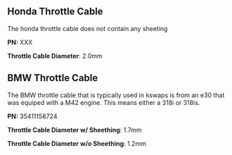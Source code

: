 ## Honda Throttle Cable

The honda throttle cable does not contain any sheeting

**PN:** XXX

**Throttle Cable Diameter**: 2.0mm

## BMW Throttle Cable

The BMW throttle cable that is typically used in kswaps is from an e30 that was equiped with a M42 engine. This means either a 318i or 318is.

**PN:** 35411158724

**Throttle Cable Diameter w/ Sheething**: 1.7mm

**Throttle Cable Diameter w/o Sheething**: 1.2mm
